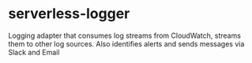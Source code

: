 # serverless-logger

Logging adapter that consumes log streams from CloudWatch, streams them to other log sources. Also identifies alerts and sends messages via Slack and Email
